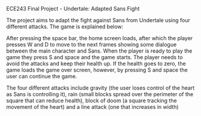 ECE243 Final Project - Undertale: Adapted Sans Fight



The project aims to adapt the fight against Sans from Undertale using four different attacks. The game is
explained below:


After pressing the space bar, the home screen loads, after which the player presses W and D to move to
the next frames showing some dialogue between the main character and Sans. When the player is ready to
play the game they press S and space and the game starts. The player needs to avoid the attacks and keep
their health up. If the health goes to zero, the game loads the game over screen, however, by pressing S
and space the user can continue the game.


The four different attacks include gravity (the user loses control of the heart as Sans is controlling it), rain
(small blocks spread over the perimeter of the square that can reduce health), block of doom (a square
tracking the movement of the heart) and a line attack (one that increases in width)

